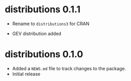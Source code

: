 # distributions 0.1.1

* Rename to `distributions3` for CRAN

* GEV distribution added

# distributions 0.1.0

* Added a `NEWS.md` file to track changes to the package.
* Initial release

